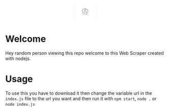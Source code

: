 <div style="text-align:center;">
<img src="web-scraper-logo.svg" height="50">
</div>

# Welcome
Hey random person viewing this repo welcome to this Web Scraper created with nodejs.

# Usage
To use this you have to download it then change the variable url in the ```index.js``` file to the url you want and then run it with ```npm start```, ```node .``` or ```node index.js```

